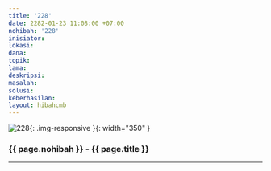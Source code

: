 ```yaml
---
title: '228'
date: 2282-01-23 11:08:00 +07:00
nohibah: '228'
inisiator:
lokasi:
dana:
topik:
lama:
deskripsi:
masalah:
solusi:
keberhasilan:
layout: hibahcmb
---
```


![228](/static/img/hibahcmb/228.png){: .img-responsive }{: width="350" }

### {{ page.nohibah }} - {{ page.title }}

---
